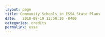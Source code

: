 ```yaml
---
layout: page
title: Community Schools in ESSA State Plans
date:   2018-08-19 12:58:10 -0400
categories: credits
permalink: essa
---
```

